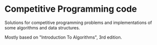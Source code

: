 # Competitive Programming code

Solutions for competitive programming problems and implementations of some algorithms and data structures.

Mostly based on "Introduction To Algorithms", 3rd edition.